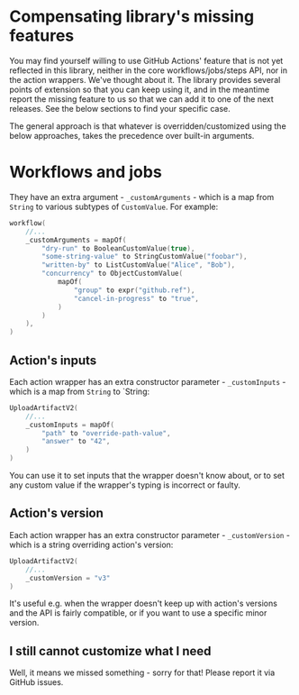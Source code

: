 # Compensating library's missing features

You may find yourself willing to use GitHub Actions' feature that is not yet reflected in this library, neither in the
core workflows/jobs/steps API, nor in the action wrappers. We've thought about it. The library provides several points
of extension so that you can keep using it, and in the meantime report the missing feature to us so that we can add it
to one of the next releases. See the below sections to find your specific case.

The general approach is that whatever is overridden/customized using the below approaches, takes the precedence over
built-in arguments.

# Workflows and jobs

They have an extra argument - `_customArguments` - which is a map from `String` to various subtypes of `CustomValue`.
For example:

```kotlin
workflow(
    //...
    _customArguments = mapOf(
        "dry-run" to BooleanCustomValue(true),
        "some-string-value" to StringCustomValue("foobar"),
        "written-by" to ListCustomValue("Alice", "Bob"),
        "concurrency" to ObjectCustomValue(
            mapOf(
                "group" to expr("github.ref"),
                "cancel-in-progress" to "true",
            )
        )
    ),
)
```

## Action's inputs

Each action wrapper has an extra constructor parameter - `_customInputs` - which is a map from `String` to `String:

```kotlin
UploadArtifactV2(
    //...
    _customInputs = mapOf(
        "path" to "override-path-value",
        "answer" to "42",
    )
)
```

You can use it to set inputs that the wrapper doesn't know about, or to set any custom value if the wrapper's typing is
incorrect or faulty.

## Action's version

Each action wrapper has an extra constructor parameter - `_customVersion` - which is a string overriding action's
version:

```kotlin
UploadArtifactV2(
    //...
    _customVersion = "v3"
)
```

It's useful e.g. when the wrapper doesn't keep up with action's versions and the API is fairly compatible, or if you
want to use a specific minor version.

## I still cannot customize what I need

Well, it means we missed something - sorry for that! Please report it via GitHub issues.
